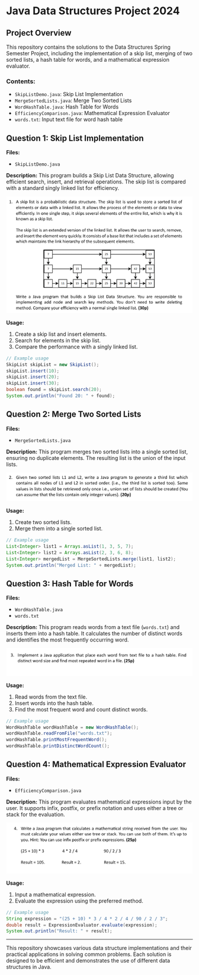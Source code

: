 
# Java Data Structures Project 2024

## Project Overview

This repository contains the solutions to the Data Structures Spring Semester Project, including the implementation of a skip list, merging of two sorted lists, a hash table for words, and a mathematical expression evaluator.

### Contents:
- `SkipListDemo.java`: Skip List Implementation
- `MergeSortedLists.java`: Merge Two Sorted Lists
- `WordHashTable.java`: Hash Table for Words
- `EfficiencyComparison.java`: Mathematical Expression Evaluator
- `words.txt`: Input text file for word hash table

## Question 1: Skip List Implementation

**Files:**
- `SkipListDemo.java`

**Description:**
This program builds a Skip List Data Structure, allowing efficient search, insert, and retrieval operations. The skip list is compared with a standard singly linked list for efficiency.

![Question 1](./Questions/Question%201.png)

**Usage:**
1. Create a skip list and insert elements.
2. Search for elements in the skip list.
3. Compare the performance with a singly linked list.

```java
// Example usage
SkipList skipList = new SkipList();
skipList.insert(10);
skipList.insert(20);
skipList.insert(30);
boolean found = skipList.search(20);
System.out.println("Found 20: " + found);
```

## Question 2: Merge Two Sorted Lists

**Files:**
- `MergeSortedLists.java`

**Description:**
This program merges two sorted lists into a single sorted list, ensuring no duplicate elements. The resulting list is the union of the input lists.

![Question 2](./Questions/Question%202.png)

**Usage:**
1. Create two sorted lists.
2. Merge them into a single sorted list.

```java
// Example usage
List<Integer> list1 = Arrays.asList(1, 3, 5, 7);
List<Integer> list2 = Arrays.asList(2, 3, 6, 8);
List<Integer> mergedList = MergeSortedLists.merge(list1, list2);
System.out.println("Merged List: " + mergedList);
```

## Question 3: Hash Table for Words

**Files:**
- `WordHashTable.java`
- `words.txt`

**Description:**
This program reads words from a text file (`words.txt`) and inserts them into a hash table. It calculates the number of distinct words and identifies the most frequently occurring word.

![Question 3](./Questions/Question%203.png)

**Usage:**
1. Read words from the text file.
2. Insert words into the hash table.
3. Find the most frequent word and count distinct words.

```java
// Example usage
WordHashTable wordHashTable = new WordHashTable();
wordHashTable.readFromFile("words.txt");
wordHashTable.printMostFrequentWord();
wordHashTable.printDistinctWordCount();
```

## Question 4: Mathematical Expression Evaluator

**Files:**
- `EfficiencyComparison.java`

**Description:**
This program evaluates mathematical expressions input by the user. It supports infix, postfix, or prefix notation and uses either a tree or stack for the evaluation.

![Question 4](./Questions/Question%204.png)

**Usage:**
1. Input a mathematical expression.
2. Evaluate the expression using the preferred method.

```java
// Example usage
String expression = "(25 + 10) * 3 / 4 * 2 / 4 / 90 / 2 / 3";
double result = ExpressionEvaluator.evaluate(expression);
System.out.println("Result: " + result);
```

---
This repository showcases various data structure implementations and their practical applications in solving common problems. Each solution is designed to be efficient and demonstrates the use of different data structures in Java.
